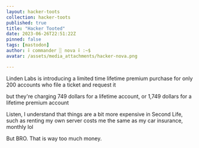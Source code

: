 ```yaml
---
layout: hacker-toots
collection: hacker-toots
published: true
title: "Hacker Tooted"
date: 2023-06-26T22:51:22Z
pinned: false
tags: [mastodon]
author: ⸸ commander ░ nova ⸸ :~$
avatar: /assets/media_attachments/hacker-nova.png

---
```


<p>Linden Labs is introducing a limited time lifetime premium purchase for only 200 accounts who file a ticket and request it</p><p>but they&#39;re charging 749 dollars for a lifetime account, or 1,749 dollars for a lifetime premium account</p><p>Listen, I understand that things are a bit more expensive in Second Life, such as renting my own server costs me the same as my car insurance, monthly lol</p><p>But BRO. That is way too much money.</p>


